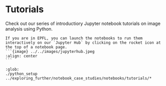 # Tutorials

Check out our series of introductiory Jupyter notebook tutorials on image analysis using Python.

````{admonition} Launch the notebooks
If you are in EPFL, you can launch the notebooks to run them interactively on our `Jupyter Hub` by clicking on the rocket icon at the top of a notebook page.
```{image} ../../images/jupyterhub.jpeg
:align: center
```
````

```{nblinkgallery}
:glob:
./python_setup
../exploring_further/notebook_case_studies/notebooks/tutorials/*
```